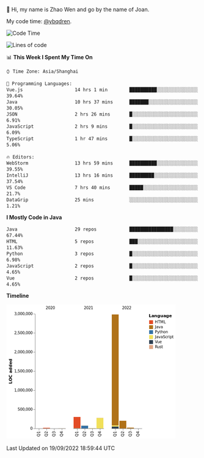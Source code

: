 :wave: Hi, my name is Zhao Wen and go by the name of Joan.

My code time: [@ybqdren](https://wakatime.com/@ybqdren).


<!--START_SECTION:waka-->
![Code Time](http://img.shields.io/badge/Code%20Time-1%2C169%20hrs%2043%20mins-blue)

![Lines of code](https://img.shields.io/badge/From%20Hello%20World%20I%27ve%20Written-4%20Million%20lines%20of%20code-blue)

📊 **This Week I Spent My Time On** 

```text
⌚︎ Time Zone: Asia/Shanghai

💬 Programming Languages: 
Vue.js                   14 hrs 1 min        ██████████░░░░░░░░░░░░░░░   39.64% 
Java                     10 hrs 37 mins      ███████░░░░░░░░░░░░░░░░░░   30.05% 
JSON                     2 hrs 26 mins       █░░░░░░░░░░░░░░░░░░░░░░░░   6.91% 
JavaScript               2 hrs 9 mins        █░░░░░░░░░░░░░░░░░░░░░░░░   6.09% 
TypeScript               1 hr 47 mins        █░░░░░░░░░░░░░░░░░░░░░░░░   5.06%

🔥 Editors: 
WebStorm                 13 hrs 59 mins      ██████████░░░░░░░░░░░░░░░   39.55% 
IntelliJ                 13 hrs 16 mins      █████████░░░░░░░░░░░░░░░░   37.54% 
VS Code                  7 hrs 40 mins       █████░░░░░░░░░░░░░░░░░░░░   21.7% 
DataGrip                 25 mins             ░░░░░░░░░░░░░░░░░░░░░░░░░   1.21%

```

**I Mostly Code in Java** 

```text
Java                     29 repos            ████████████████░░░░░░░░░   67.44% 
HTML                     5 repos             ███░░░░░░░░░░░░░░░░░░░░░░   11.63% 
Python                   3 repos             █░░░░░░░░░░░░░░░░░░░░░░░░   6.98% 
JavaScript               2 repos             █░░░░░░░░░░░░░░░░░░░░░░░░   4.65% 
Vue                      2 repos             █░░░░░░░░░░░░░░░░░░░░░░░░   4.65%

```


**Timeline**

![Chart not found](https://raw.githubusercontent.com/ybqdren/ybqdren/main/charts/bar_graph.png) 


 Last Updated on 19/09/2022 18:59:44 UTC
<!--END_SECTION:waka-->

